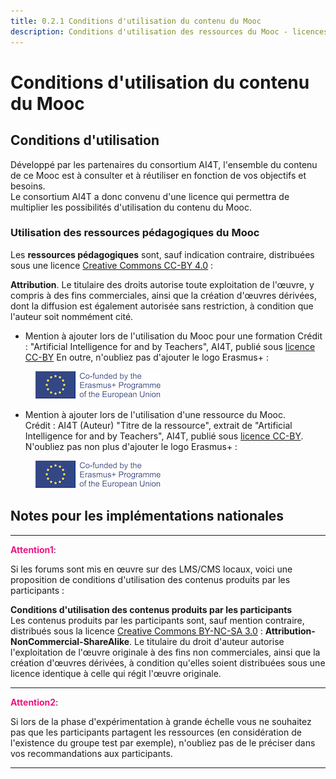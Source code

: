 ```yaml
---
title: 0.2.1 Conditions d'utilisation du contenu du Mooc
description: Conditions d'utilisation des ressources du Mooc - licences, précautions d'usage
---
```

# Conditions d'utilisation du contenu du Mooc

## Conditions d'utilisation

Développé par les partenaires du consortium AI4T, l'ensemble du contenu de ce Mooc est à consulter et à réutiliser en fonction de vos objectifs et besoins.  
Le consortium AI4T a donc convenu d'une licence qui permettra de multiplier les possibilités d'utilisation du contenu du Mooc.

### Utilisation des ressources pédagogiques du Mooc

Les **ressources pédagogiques** sont, sauf indication contraire, distribuées sous une licence [Creative Commons CC-BY 4.0](https://creativecommons.org/licenses/by/4.0/deed.en) :

**Attribution**. Le titulaire des droits autorise toute exploitation de l'œuvre, y compris à des fins commerciales, ainsi que la création d'œuvres dérivées, dont la diffusion est également autorisée sans restriction, à condition que l'auteur soit nommément cité.

* Mention à ajouter lors de l'utilisation du Mooc pour une formation
  Crédit : "Artificial Intelligence for and by Teachers", AI4T, publié sous [licence CC-BY](https://creativecommons.org/licenses/by/4.0/deed.en)
  En outre, n'oubliez pas d'ajouter le logo Erasmus+ :
<figure>
  <img src="Images/LogoCoFoundedErasmusProgramEU.png" alt="Logo Co-founded by Erasmus and EU"/>
</figure>

* Mention à ajouter lors de l'utilisation d'une ressource du Mooc.  
  Crédit : AI4T (Auteur) "Titre de la ressource", extrait de "Artificial Intelligence for and by Teachers", AI4T, publié sous [licence CC-BY](https://creativecommons.org/licenses/by/4.0/deed.en).
  N'oubliez pas non plus d'ajouter le logo Erasmus+ :
<figure>
  <img src="Images/LogoCoFoundedErasmusProgramEU.png" alt="Logo Co-founded by Erasmus and EU"/>
</figure>

## Notes pour les implémentations nationales
____________________
<span style="color:#EE147F;font-weight:bold">Attention1</span>:

Si les forums sont mis en œuvre sur des LMS/CMS locaux, voici une proposition de conditions d'utilisation des contenus produits par les participants :

**Conditions d'utilisation des contenus produits par les participants**  
Les contenus produits par les participants sont, sauf mention contraire, distribués sous la licence [Creative Commons BY-NC-SA 3.0](https://creativecommons.org/licenses/by-nc-sa/3.0/fr/deed.en) :
**Attribution-NonCommercial-ShareAlike**. Le titulaire du droit d'auteur autorise l'exploitation de l'œuvre originale à des fins non commerciales, ainsi que la création d'œuvres dérivées, à condition qu'elles soient distribuées sous une licence identique à celle qui régit l'œuvre originale.                         
____________________

<span style="color:#EE147F;font-weight:bold">Attention2</span>:

Si lors de la phase d'expérimentation à grande échelle vous ne souhaitez pas que les participants partagent les ressources (en considération de l'existence du groupe test par exemple), n'oubliez pas de le préciser dans vos recommandations aux participants.                            
____________________
